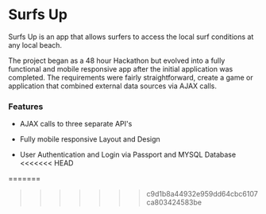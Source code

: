 # Surfs Up

Surfs Up is an app that allows surfers to access the local surf conditions at any local beach. 

The project began as a 48 hour Hackathon but evolved into a fully functional and mobile responsive app after the initial application was completed.  The requirements were fairly straightforward, create a game or application that combined external data sources via AJAX calls.

### Features

* AJAX calls to three separate API's

* Fully mobile responsive Layout and Design

* User Authentication and Login via Passport and MYSQL Database
<<<<<<< HEAD

=======
>>>>>>> c9d1b8a44932e959dd64cbc6107ca803424583be
